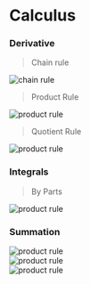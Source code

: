 # Calculus

### Derivative

> Chain rule

<img src="https://latex.codecogs.com/svg.latex?\Large&space;\frac{d_y}{d_x}=\frac{d_y}{d_u}\frac{d_u}{d_x}" title="chain rule" />

> Product Rule

<img src="https://latex.codecogs.com/svg.latex?\Large&space;\frac{d}{dx} f(x)g(x) = f(x)g(x)' + f(x)'g(x)" title="product rule" />

> Quotient Rule

<img src="https://latex.codecogs.com/svg.latex?\Large&space;\frac{d}{dx} \frac{f(x)}{g(x)} = \frac{f(x)'g(x) - f(x)g(x)'}{g(x)^2}" title="product rule" />

### Integrals

> By Parts

<img src="https://latex.codecogs.com/svg.latex?\Large&space;\int fg' = fg - \int f'g" title="product rule" />

### Summation

<img src="https://latex.codecogs.com/svg.latex?\Large&space;\sum_{i=1}^{n} i = \frac{n(n+1)}{2}" title="product rule" /><br>
<img src="https://latex.codecogs.com/svg.latex?\Large&space;\sum_{i=1}^{n} i^2 = \frac{n(n+1)(2n+1)}{6}" title="product rule" /><br>
<img src="https://latex.codecogs.com/svg.latex?\Large&space;\sum_{i=1}^{n} i^3 = (\frac{n(n+1)}{2})^2" title="product rule" /><br>
